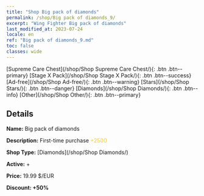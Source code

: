```yaml
---
title: "Shop Big pack of diamonds"
permalink: /shop/Big pack of diamonds_9/
excerpt: "Wing Fighter Big pack of diamonds"
last_modified_at: 2023-07-24
locale: en
ref: "Big pack of diamonds_9.md"
toc: false
classes: wide
---
```



  [Supreme Care Chest](/shop/Shop Supreme Care Chest/){: .btn .btn--primary}   [Stage X Pack](/shop/Shop Stage X Pack/){: .btn .btn--success}   [Ad-free](/shop/Shop Ad-free/){: .btn .btn--warning}   [Stars](/shop/Shop Stars/){: .btn .btn--danger}   [Diamonds](/shop/Shop Diamonds/){: .btn .btn--info}   [Other](/shop/Shop Other/){: .btn .btn--primary} 

## Details

 **Name:** Big pack of diamonds 

 **Description:** First-time purchase <span style="color: #FFC926">+2500</span><br/><span style="color: #ffffff;"></span>

 **Shop Type:** [Diamonds](/shop/Shop Diamonds/)

 **Active:** + 

 **Price:** 19.99 $/EUR 

 **Discount: +50%** 


